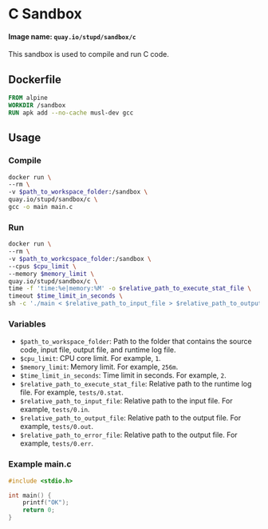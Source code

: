 # C Sandbox
#### Image name: `quay.io/stupd/sandbox/c`

This sandbox is used to compile and run C code.

## Dockerfile
```Dockerfile
FROM alpine
WORKDIR /sandbox
RUN apk add --no-cache musl-dev gcc
```

## Usage

### Compile
```bash
docker run \
--rm \
-v $path_to_workspace_folder:/sandbox \
quay.io/stupd/sandbox/c \
gcc -o main main.c
```

### Run
```bash
docker run \
--rm \
-v $path_to_workcspace_folder:/sandbox \
--cpus $cpu_limit \
--memory $memory_limit \
quay.io/stupd/sandbox/c \
time -f 'time:%e|memory:%M' -o $relative_path_to_execute_stat_file \
timeout $time_limit_in_seconds \
sh -c './main < $relative_path_to_input_file > $relative_path_to_output_file 2> $relative_path_to_error_file'
```

### Variables
- `$path_to_workspace_folder`: Path to the folder that contains the source code, input file, output file, and runtime log file.
- `$cpu_limit`: CPU core limit. For example, `1`.
- `$memory_limit`: Memory limit. For example, `256m`.
- `$time_limit_in_seconds`: Time limit in seconds. For example, `2`.
- `$relative_path_to_execute_stat_file`: Relative path to the runtime log file. For example, `tests/0.stat`.
- `$relative_path_to_input_file`: Relative path to the input file. For example, `tests/0.in`.
- `$relative_path_to_output_file`: Relative path to the output file. For example, `tests/0.out`.
- `$relative_path_to_error_file`: Relative path to the output file. For example, `tests/0.err`.

### Example main.c
```c
#include <stdio.h>

int main() {
	printf("OK");
	return 0;
}
```
